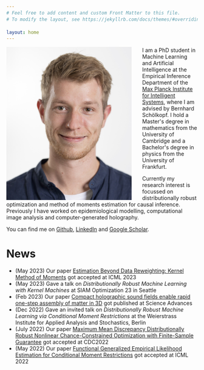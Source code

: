 ```yaml
---
# Feel free to add content and custom Front Matter to this file.
# To modify the layout, see https://jekyllrb.com/docs/themes/#overriding-theme-defaults

layout: home
---
```




<img src="assets/image_website.jpg" width="330" style="float: left; margin-right: 2em;">

I am a PhD student in Machine Learning and Artificial Intelligence at the Empirical Inference Department of the [Max Planck Institute for Intelligent Systems](https://ei.is.mpg.de/person/hkremer), where I am advised by Bernhard Schölkopf. I hold a Master's degree in mathematics from the University of Cambridge and a Bachelor's degree in physics from the University of Frankfurt.

Currently my research interest is focussed on distributionally robust optimization and method of moments estimation for causal inference.
Previously I have worked on epidemiological modelling, computational image analysis and computer-generated holography. 
<!-- Check out my [Publications page](/research/) for details.  -->

You can find me on [Github](https://github.com/HeinerKremer), [LinkedIn](https://www.linkedin.com/in/heiner-kremer-6b9904165/) and [Google Scholar](https://scholar.google.com/citations?user=I_9TrpgAAAAJ&hl=en).


# News
* (May 2023) Our paper [Estimation Beyond Data Reweighting: Kernel Method of Moments](https://arxiv.org/abs/2305.10898) got accepted at ICML 2023
* (May 2023) Gave a talk on *Distributionally Robust Machine Learning with Kernel Machines* at SIAM Optimization 23 in Seattle
* (Feb 2023) Our paper [Compact holographic sound fields enable rapid one-step assembly of matter in 3D](https://www.science.org/doi/abs/10.1126/sciadv.adf6182) got published at Science Advances
* (Dec 2022) Gave an invited talk on *Distributionally Robust Machine Learning via Conditional Moment Restrictions* at the Weierstrass Institute for Applied Analysis and Stochastics, Berlin
* (July 2022) Our paper [Maximum Mean Discrepancy Distributionally Robust Nonlinear Chance-Constrained Optimization with Finite-Sample Guarantee](https://arxiv.org/abs/2204.11564) got accepted at CDC2022
* (May 2022) Our paper [Functional Generalized Empirical Likelihood Estimation for Conditional Moment Restrictions](https://proceedings.mlr.press/v162/kremer22a.html) got accepted at ICML 2022